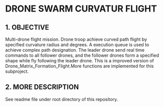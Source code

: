 # DRONE SWARM CURVATUR FLIGHT
## 1. OBJECTIVE
Multi-drone flight mission. Drone troop achieve curved path flight by specified curvature radius and degrees. A execution queue is used to achieve complex path designation. The leader drone send real time commands to all follower drones, and the follower drones form a specified shape while fly following the leader drone. This is a improved version of Drone_Matrix_Formation_Flight.More functions are implemented for this subproject. 
## 2. MORE DESCRIPTION
See readme file under root directory of this repository.
